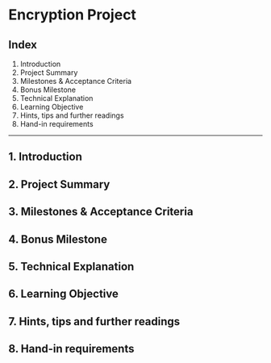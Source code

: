 # Encryption Project



## Index
1. Introduction
2. Project Summary
3. Milestones & Acceptance Criteria
4. Bonus Milestone
5. Technical Explanation
6. Learning Objective
7. Hints, tips and further readings
8. Hand-in requirements

----------

## 1. Introduction


## 2. Project Summary


## 3. Milestones & Acceptance Criteria


## 4. Bonus Milestone


## 5. Technical Explanation


## 6. Learning Objective


## 7. Hints, tips and further readings


## 8. Hand-in requirements
